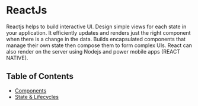 # ReactJs

Reactjs helps to build interactive UI. Design simple views for each state in your application. It efficiently updates and renders just the right component when there is a change in the data. Builds encapsulated components that manage their own state then compose them to form complex UIs. React can also render on the server using Nodejs and power mobile apps (REACT NATIVE).

## Table of Contents

- [Components](./components/README.md)
- [State & Lifecycles](./state&lifecycle/README.md)